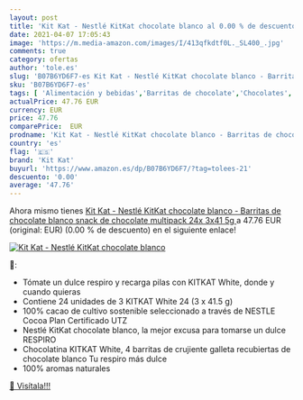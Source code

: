 ```yaml
---
layout: post
title: 'Kit Kat - Nestlé KitKat chocolate blanco al 0.00 % de descuento'
date: 2021-04-07 17:05:43
image: 'https://m.media-amazon.com/images/I/413qfkdtf0L._SL400_.jpg'
comments: true
category: ofertas
author: 'tole.es'
slug: 'B07B6YD6F7-es Kit Kat - Nestlé KitKat chocolate blanco - Barritas de...'
sku: 'B07B6YD6F7-es'
tags: [ 'Alimentación y bebidas','Barritas de chocolate','Chocolates','Dulces, chocolates y chicles','Paquetes de barritas de chocolate','chocolate','kit kat','nestlé', ]
actualPrice: 47.76 EUR
currency: EUR
price: 47.76
comparePrice:  EUR
prodname: 'Kit Kat - Nestlé KitKat chocolate blanco - Barritas de chocolate blanco  snack de chocolate multipack 24x 3x41 5g '
country: 'es'
flag: '🇪🇸'
brand: 'Kit Kat'
buyurl: 'https://www.amazon.es/dp/B07B6YD6F7/?tag=tolees-21'
descuento: '0.00'
average: '47.76'
---
```


Ahora mismo tienes [Kit Kat - Nestlé KitKat chocolate blanco - Barritas de chocolate blanco  snack de chocolate multipack 24x 3x41 5g ](https://www.amazon.es/dp/B07B6YD6F7/?tag=tolees-21) a 47.76 EUR (original:  EUR) (0.00 %  de descuento) en el siguiente enlace!

[![Kit Kat - Nestlé KitKat chocolate blanco](https://m.media-amazon.com/images/I/413qfkdtf0L._SL400_.jpg)](https://www.amazon.es/dp/B07B6YD6F7/?tag=tolees-21)

🔎:

- Tómate un dulce respiro y recarga pilas con KITKAT White, donde y cuando quieras
- Contiene 24 unidades de 3 KITKAT White 24 (3 x 41.5 g)
- 100% cacao de cultivo sostenible seleccionado a través de NESTLE Cocoa Plan Certificado UTZ
- Nestlé KitKat chocolate blanco, la mejor excusa para tomarse un dulce RESPIRO
- Chocolatina KITKAT White, 4 barritas de crujiente galleta recubiertas de chocolate blanco Tu respiro más dulce
- 100% aromas naturales

[🛒 Visítala!!!](https://www.amazon.es/dp/B07B6YD6F7/?tag=tolees-21)
